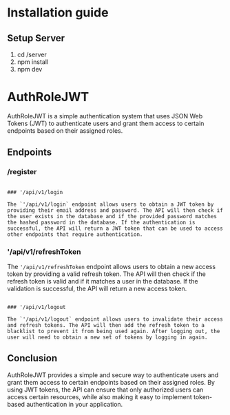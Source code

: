 # Installation guide

## Setup Server

1. cd  /server
2. npm install
3. npm dev


# AuthRoleJWT

AuthRoleJWT is a simple authentication system that uses JSON Web Tokens (JWT) to authenticate users and grant them access to certain endpoints based on their assigned roles.

## Endpoints

### /register

```

### '/api/v1/login

The `'/api/v1/login` endpoint allows users to obtain a JWT token by providing their email address and password. The API will then check if the user exists in the database and if the provided password matches the hashed password in the database. If the authentication is successful, the API will return a JWT token that can be used to access other endpoints that require authentication.

```

### '/api/v1/refreshToken

The `'/api/v1/refreshToken` endpoint allows users to obtain a new access token by providing a valid refresh token. The API will then check if the refresh token is valid and if it matches a user in the database. If the validation is successful, the API will return a new access token.

```

### '/api/v1/logout

The `'/api/v1/logout` endpoint allows users to invalidate their access and refresh tokens. The API will then add the refresh token to a blacklist to prevent it from being used again. After logging out, the user will need to obtain a new set of tokens by logging in again.

```

## Conclusion

AuthRoleJWT provides a simple and secure way to authenticate users and grant them access to certain endpoints based on their assigned roles. By using JWT tokens, the API can ensure that only authorized users can access certain resources, while also making it easy to implement token-based authentication in your application.